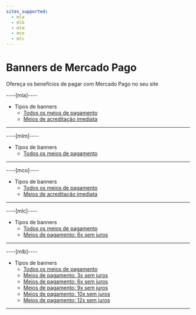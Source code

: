 ```yaml
---
sites_supported:
  - mla
  - mlb
  - mlm
  - mco
  - mlc
---
```


# Banners de Mercado Pago 

Ofereça os benefícios de pagar com Mercado Pago no seu site

----[mla]----

* Tipos de banners
    + [Todos os meios de pagamento](https://www.mercadopago[FAKER][URL][DOMAIN]/developers/pt/guides/banners/all)
    + [Meios de acreditação imediata](https://www.mercadopago[FAKER][URL][DOMAIN]/developers/pt/guides/resources/banners/online)

------------
----[mlm]----

* Tipos de banners
    + [Todos os meios de pagamento](https://www.mercadopago[FAKER][URL][DOMAIN]/developers/pt/guides/banners/all)

------------
----[mco]----

* Tipos de banners
    + [Todos os meios de pagamento](https://www.mercadopago[FAKER][URL][DOMAIN]/developers/pt/guides/banners/all)
    + [Meios de acreditação imediata](https://www.mercadopago[FAKER][URL][DOMAIN]/developers/pt/guides/resources/banners/online)

------------
----[mlc]----

* Tipos de banners
    + [Todos os meios de pagamento](https://www.mercadopago[FAKER][URL][DOMAIN]/developers/pt/guides/banners/all)
    + [Meios de pagamento: 6x sem juros](https://www.mercadopago[FAKER][URL][DOMAIN]/developers/pt/guides/resources/banners/seis)

------------
----[mlb]----

* Tipos de banners
    + [Todos os meios de pagamento](https://www.mercadopago[FAKER][URL][DOMAIN]/developers/pt/guides/banners/all)
    + [Meios de pagamento: 3x sem juros](https://www.mercadopago[FAKER][URL][DOMAIN]/developers/pt/guides/resources/banners/tres)
    + [Meios de pagamento: 6x sem juros](https://www.mercadopago[FAKER][URL][DOMAIN]/developers/pt/guides/resources/banners/seis)
    + [Meios de pagamento: 9x sem juros](https://www.mercadopago[FAKER][URL][DOMAIN]/developers/pt/guides/resources/banners/nove)
    + [Meios de pagamento: 10x sem juros](https://www.mercadopago[FAKER][URL][DOMAIN]/developers/pt/guides/resources/banners/dez)
    + [Meios de pagamento: 12x sem juros](https://www.mercadopago[FAKER][URL][DOMAIN]/developers/pt/guides/resources/banners/doze)

------------
